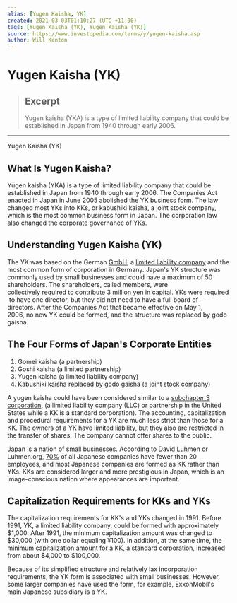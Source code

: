 ```yaml
---
alias: [Yugen Kaisha, YK]
created: 2021-03-03T01:10:27 (UTC +11:00)
tags: [Yugen Kaisha (YK), Yugen Kaisha (YK)]
source: https://www.investopedia.com/terms/y/yugen-kaisha.asp
author: Will Kenton
---
```


# Yugen Kaisha (YK)

> ## Excerpt
> Yugen kaisha (YKA) is a type of limited liability company that could be established in Japan from 1940 through early 2006.

---

Yugen Kaisha (YK)
## What Is Yugen Kaisha?

Yugen kaisha (YKA) is a type of limited liability company that could be established in Japan from 1940 through early 2006. The Companies Act enacted in Japan in June 2005 abolished the YK business form. The law changed most YKs into KKs, or kabushiki kaisha, a joint stock company, which is the most common business form in Japan. The corporation law also changed the corporate governance of YKs.

## Understanding Yugen Kaisha (YK)

The YK was based on the German [GmbH](https://www.investopedia.com/terms/g/gmbh.asp), a [limited liability company](https://www.investopedia.com/terms/l/llc.asp) and the most common form of corporation in Germany. Japan's YK structure was commonly used by small businesses and could have a maximum of 50 shareholders. The shareholders, called members, were collectively required to contribute 3 million yen in capital. YKs were required to have one director, but they did not need to have a full board of directors. After the Companies Act that became effective on May 1, 2006, no new YK could be formed, and the structure was replaced by godo gaisha.

## The Four Forms of Japan's Corporate Entities

1.  Gomei kaisha (a partnership)
2.  Goshi kaisha (a limited partnership)
3.  Yugen kaisha (a limited liability company)
4.  Kabushiki kaisha replaced by godo gaisha (a joint stock company)

A yugen kaisha could have been considered similar to a [subchapter S corporation](https://www.investopedia.com/terms/s/subchapters.asp), (a limited liability company (LLC) or partnership in the United States while a KK is a standard corporation). The accounting, capitalization and procedural requirements for a YK are much less strict than those for a KK. The owners of a YK have limited liability, but they also are restricted in the transfer of shares. The company cannot offer shares to the public.

Japan is a nation of small businesses. According to David Luhmen or Luhmen.org, [70%](http://luhman.org/japanese-reports/enter-japan/120-business-entities-in-japan-yugen-kaisha-and-kabushiki-kaishi) of all Japanese companies have fewer than 20 employees, and most Japanese companies are formed as KK rather than YKs. KKs are considered larger and more prestigious in Japan, which is an image-conscious nation where appearances are important.

## Capitalization Requirements for KKs and YKs

The capitalization requirements for KK's and YKs changed in 1991. Before 1991, YK, a limited liability company, could be formed with approximately $1,000. After 1991, the minimum capitalization amount was changed to $30,000 (with one dollar equaling ¥100). In addition, at the same time, the minimum capitalization amount for a KK, a standard corporation, increased from about $4,000 to $100,000. 

Because of its simplified structure and relatively lax incorporation requirements, the YK form is associated with small businesses. However, some larger companies have used the form, for example, ExxonMobil's main Japanese subsidiary is a YK.
